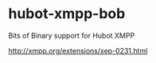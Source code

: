 hubot-xmpp-bob
==============

Bits of Binary support for Hubot XMPP

http://xmpp.org/extensions/xep-0231.html
